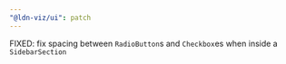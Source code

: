 ```yaml
---
"@ldn-viz/ui": patch
---
```


FIXED: fix spacing between `RadioButton`s and `Checkbox`es when inside a `SidebarSection`
